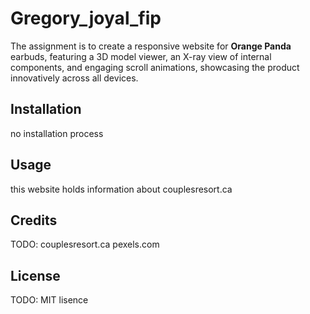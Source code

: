 # Gregory_joyal_fip
The assignment is to create a responsive website for **Orange Panda** earbuds, featuring a 3D model viewer, an X-ray view of internal components, and
engaging scroll animations, showcasing the product innovatively across all devices.

## Installation

no installation process

## Usage

this website holds information about couplesresort.ca

## Credits

TODO: couplesresort.ca
      pexels.com

## License

TODO: MIT lisence
